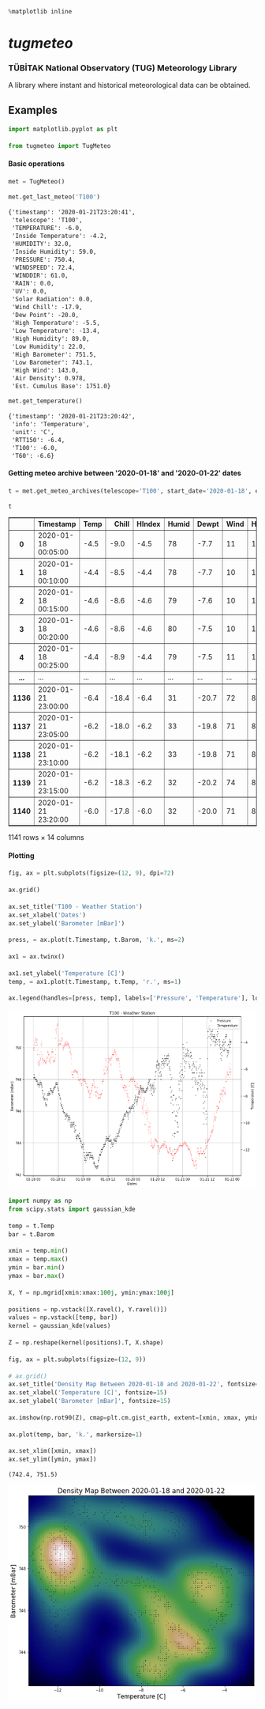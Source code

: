 ```python
%matplotlib inline
```

# ***tugmeteo***

### TÜBİTAK National Observatory (TUG) Meteorology Library

A library where instant and historical meteorological data can be obtained.

## Examples


```python
import matplotlib.pyplot as plt

from tugmeteo import TugMeteo
```

#### Basic operations


```python
met = TugMeteo()
```


```python
met.get_last_meteo('T100')
```




    {'timestamp': '2020-01-21T23:20:41',
     'telescope': 'T100',
     'TEMPERATURE': -6.0,
     'Inside Temperature': -4.2,
     'HUMIDITY': 32.0,
     'Inside Humidity': 59.0,
     'PRESSURE': 750.4,
     'WINDSPEED': 72.4,
     'WINDDIR': 61.0,
     'RAIN': 0.0,
     'UV': 0.0,
     'Solar Radiation': 0.0,
     'Wind Chill': -17.9,
     'Dew Point': -20.0,
     'High Temperature': -5.5,
     'Low Temperature': -13.4,
     'High Humidity': 89.0,
     'Low Humidity': 22.0,
     'High Barometer': 751.5,
     'Low Barometer': 743.1,
     'High Wind': 143.0,
     'Air Density': 0.978,
     'Est. Cumulus Base': 1751.0}




```python
met.get_temperature()
```




    {'timestamp': '2020-01-21T23:20:42',
     'info': 'Temperature',
     'unit': 'C',
     'RTT150': -6.4,
     'T100': -6.0,
     'T60': -6.6}



#### Getting meteo archive between '2020-01-18' and '2020-01-22' dates


```python
t = met.get_meteo_archives(telescope='T100', start_date='2020-01-18', end_date='2020-01-22')
```


```python
t
```




<div>
<style scoped>
    .dataframe tbody tr th:only-of-type {
        vertical-align: middle;
    }

    .dataframe tbody tr th {
        vertical-align: top;
    }

    .dataframe thead th {
        text-align: right;
    }
</style>
<table border="1" class="dataframe">
  <thead>
    <tr style="text-align: right;">
      <th></th>
      <th>Timestamp</th>
      <th>Temp</th>
      <th>Chill</th>
      <th>HIndex</th>
      <th>Humid</th>
      <th>Dewpt</th>
      <th>Wind</th>
      <th>HiWind</th>
      <th>WindDir</th>
      <th>Rain</th>
      <th>Barom</th>
      <th>Solar</th>
      <th>ET</th>
      <th>UV</th>
    </tr>
  </thead>
  <tbody>
    <tr>
      <th>0</th>
      <td>2020-01-18 00:05:00</td>
      <td>-4.5</td>
      <td>-9.0</td>
      <td>-4.5</td>
      <td>78</td>
      <td>-7.7</td>
      <td>11</td>
      <td>16</td>
      <td>315</td>
      <td>0.0</td>
      <td>748.1</td>
      <td>0</td>
      <td>0.000</td>
      <td>0.0</td>
    </tr>
    <tr>
      <th>1</th>
      <td>2020-01-18 00:10:00</td>
      <td>-4.4</td>
      <td>-8.5</td>
      <td>-4.4</td>
      <td>78</td>
      <td>-7.7</td>
      <td>10</td>
      <td>13</td>
      <td>315</td>
      <td>0.0</td>
      <td>748.1</td>
      <td>0</td>
      <td>0.000</td>
      <td>0.0</td>
    </tr>
    <tr>
      <th>2</th>
      <td>2020-01-18 00:15:00</td>
      <td>-4.6</td>
      <td>-8.6</td>
      <td>-4.6</td>
      <td>79</td>
      <td>-7.6</td>
      <td>10</td>
      <td>13</td>
      <td>315</td>
      <td>0.0</td>
      <td>748.1</td>
      <td>0</td>
      <td>0.000</td>
      <td>0.0</td>
    </tr>
    <tr>
      <th>3</th>
      <td>2020-01-18 00:20:00</td>
      <td>-4.6</td>
      <td>-8.6</td>
      <td>-4.6</td>
      <td>80</td>
      <td>-7.5</td>
      <td>10</td>
      <td>13</td>
      <td>315</td>
      <td>0.0</td>
      <td>748.3</td>
      <td>0</td>
      <td>0.000</td>
      <td>0.0</td>
    </tr>
    <tr>
      <th>4</th>
      <td>2020-01-18 00:25:00</td>
      <td>-4.4</td>
      <td>-8.9</td>
      <td>-4.4</td>
      <td>79</td>
      <td>-7.5</td>
      <td>11</td>
      <td>13</td>
      <td>315</td>
      <td>0.0</td>
      <td>748.2</td>
      <td>0</td>
      <td>0.000</td>
      <td>0.0</td>
    </tr>
    <tr>
      <th>...</th>
      <td>...</td>
      <td>...</td>
      <td>...</td>
      <td>...</td>
      <td>...</td>
      <td>...</td>
      <td>...</td>
      <td>...</td>
      <td>...</td>
      <td>...</td>
      <td>...</td>
      <td>...</td>
      <td>...</td>
      <td>...</td>
    </tr>
    <tr>
      <th>1136</th>
      <td>2020-01-21 23:00:00</td>
      <td>-6.4</td>
      <td>-18.4</td>
      <td>-6.4</td>
      <td>31</td>
      <td>-20.7</td>
      <td>72</td>
      <td>82</td>
      <td>68</td>
      <td>0.0</td>
      <td>750.4</td>
      <td>0</td>
      <td>0.025</td>
      <td>0.0</td>
    </tr>
    <tr>
      <th>1137</th>
      <td>2020-01-21 23:05:00</td>
      <td>-6.2</td>
      <td>-18.0</td>
      <td>-6.2</td>
      <td>33</td>
      <td>-19.8</td>
      <td>71</td>
      <td>82</td>
      <td>68</td>
      <td>0.0</td>
      <td>750.2</td>
      <td>0</td>
      <td>0.000</td>
      <td>0.0</td>
    </tr>
    <tr>
      <th>1138</th>
      <td>2020-01-21 23:10:00</td>
      <td>-6.2</td>
      <td>-18.1</td>
      <td>-6.2</td>
      <td>33</td>
      <td>-19.8</td>
      <td>71</td>
      <td>84</td>
      <td>68</td>
      <td>0.0</td>
      <td>750.4</td>
      <td>0</td>
      <td>0.000</td>
      <td>0.0</td>
    </tr>
    <tr>
      <th>1139</th>
      <td>2020-01-21 23:15:00</td>
      <td>-6.2</td>
      <td>-18.3</td>
      <td>-6.2</td>
      <td>32</td>
      <td>-20.2</td>
      <td>74</td>
      <td>87</td>
      <td>68</td>
      <td>0.0</td>
      <td>750.3</td>
      <td>0</td>
      <td>0.000</td>
      <td>0.0</td>
    </tr>
    <tr>
      <th>1140</th>
      <td>2020-01-21 23:20:00</td>
      <td>-6.0</td>
      <td>-17.8</td>
      <td>-6.0</td>
      <td>32</td>
      <td>-20.0</td>
      <td>71</td>
      <td>84</td>
      <td>68</td>
      <td>0.0</td>
      <td>750.4</td>
      <td>0</td>
      <td>0.000</td>
      <td>0.0</td>
    </tr>
  </tbody>
</table>
<p>1141 rows × 14 columns</p>
</div>



#### Plotting


```python
fig, ax = plt.subplots(figsize=(12, 9), dpi=72)

ax.grid()

ax.set_title('T100 - Weather Station')
ax.set_xlabel('Dates')
ax.set_ylabel('Barometer [mBar]')

press, = ax.plot(t.Timestamp, t.Barom, 'k.', ms=2)

ax1 = ax.twinx()

ax1.set_ylabel('Temperature [C]')
temp, = ax1.plot(t.Timestamp, t.Temp, 'r.', ms=1)

ax.legend(handles=[press, temp], labels=['Pressure', 'Temperature'], loc='upper right')
```


![png](docs/output_12_2.png)



```python
import numpy as np
from scipy.stats import gaussian_kde

temp = t.Temp
bar = t.Barom

xmin = temp.min()
xmax = temp.max()
ymin = bar.min()
ymax = bar.max()

X, Y = np.mgrid[xmin:xmax:100j, ymin:ymax:100j]

positions = np.vstack([X.ravel(), Y.ravel()])
values = np.vstack([temp, bar])
kernel = gaussian_kde(values)

Z = np.reshape(kernel(positions).T, X.shape)

fig, ax = plt.subplots(figsize=(12, 9))

# ax.grid()
ax.set_title('Density Map Between 2020-01-18 and 2020-01-22', fontsize=17)
ax.set_xlabel('Temperature [C]', fontsize=15)
ax.set_ylabel('Barometer [mBar]', fontsize=15)

ax.imshow(np.rot90(Z), cmap=plt.cm.gist_earth, extent=[xmin, xmax, ymin, ymax])

ax.plot(temp, bar, 'k.', markersize=1)

ax.set_xlim([xmin, xmax])
ax.set_ylim([ymin, ymax])
```




    (742.4, 751.5)




![png](docs/output_13_1.png)



```python

```
